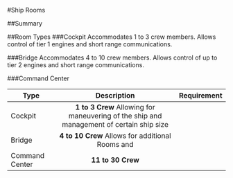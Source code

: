 #Ship Rooms

##Summary

##Room Types
###Cockpit
Accommodates 1 to 3 crew members.
Allows control of tier 1 engines and short range communications.

###Bridge
Accommodates 4 to 10 crew members.
Allows control of up to tier 2 engines and short range communications.

###Command Center

| Type                 | Description         | Requirement        |
| -------------        |:-------------:      | ------------:      |
| Cockpit              | **1 to 3 Crew** Allowing for maneuvering of the ship and management of certain ship size        |                    |
| Bridge               | **4 to 10 Crew** Allows for additional Rooms and        |                    |
| Command Center       | **11 to 30 Crew**       |                    |